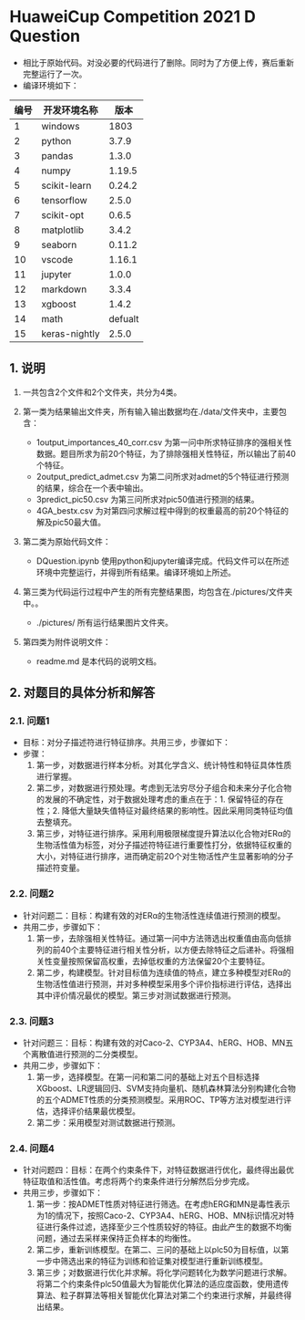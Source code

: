 # HuaweiCup Competition 2021 D Question

- 相比于原始代码。对没必要的代码进行了删除。同时为了方便上传，赛后重新完整运行了一次。
- 编译环境如下：

|编号|开发环境名称|版本|
|---|---|---|
|1|windows|1803|
|2|python|3.7.9|
|3|pandas|1.3.0|
|4|numpy|1.19.5|
|5|scikit-learn|0.24.2|
|6|tensorflow|2.5.0|
|7|scikit-opt|0.6.5|
|8|matplotlib|3.4.2|
|9|seaborn|0.11.2|
|10|vscode|1.16.1|
|11|jupyter|1.0.0|
|12|markdown|3.3.4|
|13|xgboost|1.4.2|
|14|math|defualt|
|15|keras-nightly|2.5.0|

## 1. 说明

1. 一共包含2个文件和2个文件夹，共分为4类。

2. 第一类为结果输出文件夹，所有输入输出数据均在./data/文件夹中，主要包含：
   - 1output_importances_40_corr.csv 为第一问中所求特征排序的强相关性数据。题目所求为前20个特征，为了排除强相关性特征，所以输出了前40个特征。
   - 2output_predict_admet.csv 为第二问所求对admet的5个特征进行预测的结果，综合在一个表中输出。
   - 3predict_pic50.csv 为第三问所求对pic50值进行预测的结果。
   - 4GA_bestx.csv 为对第四问求解过程中得到的权重最高的前20个特征的解及pic50最大值。

3. 第二类为原始代码文件：
   - DQuestion.ipynb 使用python和jupyter编译完成。代码文件可以在所述环境中完整运行，并得到所有结果。编译环境如上所述。

4. 第三类为代码运行过程中产生的所有完整结果图，均包含在./pictures/文件夹中。。
   - ./pictures/  所有运行结果图片文件夹。

5. 第四类为附件说明文件：
   - readme.md 是本代码的说明文档。

## 2. 对题目的具体分析和解答

### 2.1. 问题1

- 目标：对分子描述符进行特征排序。共用三步，步骤如下：
- 步骤：
  1. 第一步，对数据进行样本分析。对其化学含义、统计特性和特征具体性质进行掌握。
  2. 第二步，对数据进行预处理。考虑到无法穷尽分子组合和未来分子化合物的发展的不确定性，对于数据处理考虑的重点在于：1. 保留特征的存在性；2. 降低大量缺失值特征对最终结果的影响性。因此采用同类特征均值去整填充。
  3. 第三步，对特征进行排序。采用利用极限梯度提升算法以化合物对ERα的生物活性值为标签，对分子描述符特征进行重要性打分，依据特征权重的大小，对特征进行排序，进而确定前20个对生物活性产生显著影响的分子描述符变量。

### 2.2. 问题2

- 针对问题二：目标：构建有效的对ERα的生物活性连续值进行预测的模型。
- 共用二步，步骤如下：
  1. 第一步，去除强相关性特征。通过第一问中方法筛选出权重值由高向低排列的前40个主要特征进行相关性分析，以方便去除特征之后递补。将强相关性变量按照保留高权重，去掉低权重的方法保留20个主要特征。
  2. 第二步，构建模型。针对目标值为连续值的特点，建立多种模型对ERα的生物活性值进行预测，并对多种模型采用多个评价指标进行评估，选择出其中评价情况最优的模型。第三步对测试数据进行预测。

### 2.3. 问题3

- 针对问题三：目标：构建有效的对Caco-2、CYP3A4、hERG、HOB、MN五个离散值进行预测的二分类模型。
- 共用二步，步骤如下：
  1. 第一步，选择模型。在第一问和第二问的基础上对五个目标选择XGboost、LR逻辑回归、SVM支持向量机、随机森林算法分别构建化合物的五个ADMET性质的分类预测模型。采用ROC、TP等方法对模型进行评估，选择评价结果最优模型。
  2. 第二步：采用模型对测试数据进行预测。

### 2.4. 问题4

- 针对问题四：目标：在两个约束条件下，对特征数据进行优化，最终得出最优特征取值和活性值。考虑将两个约束条件进行分解然后分步完成。
- 共用三步，步骤如下：
  1. 第一步：按ADMET性质对特征进行筛选。在考虑hERG和MN是毒性表示为1的情况下，按照Caco-2、CYP3A4、hERG、HOB、MN标识情况对特征进行条件过滤，选择至少三个性质较好的特征。由此产生的数据不均衡问题，通过去采样来保持正负样本的均衡性。
  2. 第二步，重新训练模型。在第二、三问的基础上以plc50为目标值，以第一步中筛选出来的特征为训练和验证集对模型进行重新训练模型。
  3. 第三步；对数据进行优化并求解。将化学问题转化为数学问题进行求解。将第二个约束条件plc50值最大为智能优化算法的适应度函数，使用遗传算法、粒子群算法等相关智能优化算法对第二个约束进行求解，并最终得出结果。
